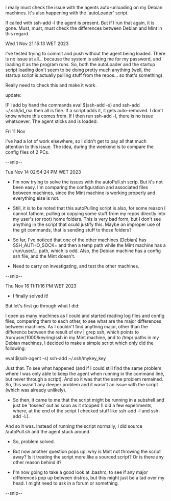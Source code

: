 I really must check the issue with the agents auto-unloading on my Debian machines.
It's also happening with the 'autoLoader' script.

If called with ssh-add -l the agent is present. But if I run that again, it is gone.
Must, must, must check the differences between Debian and Mint in this regard.

Wed  1 Nov 21:15:13 WET 2023

I've tested trying to commit and push without the agent being loaded.
There is no issue at all... because the system is asking me for my password, and
loading it as the program runs. So, both the autoLoader and the startup script loading
don't seem to be doing pretty much anything (well, the startup script is actually
pulling stuff from the repos... so that's something).

Really need to check this and make it work.

update: 

IF I add by hand the commands eval $(ssh-add -s) and ssh-add ~/.ssh/id_rsa then all is
 fine. If a script adds it, it gets auto-removed. I don't know where this comes from.
If I then run ssh-add -l, there is no issue whatsoever. The agent sticks and is loaded.

Fri 11 Nov 

I've had a lot of work elsewhere, so I didn't get to pay all that much attention to
this issue. The idea, during the weekend is to compare the config files of 2 PCs.

--snip--

Tue Nov 14 02:54:24 PM WET 2023

- I'm now trying to solve the issues with the autoPull.sh scrip. But it's not been easy. I'm comparing the
configuration and associated files between machines, since the Mint machine is working properly and
everything else is not.

- Still, it is to be noted that this autoPulling script is also, for some reason I cannot fathom, 
pulling or copying some stuff from my repos directly into my user's (or root) home folders. This is
very bad form, but I don't see anything in the script that oculd justify this. Maybe an improper use
of the git commands, that is sending stuff to those folders?

- So far, I've noticed that one of the other machines (Debian) has SSH_AUTHO_SOCK= and then a temp path
while the Mint machine has a /run/user/... path, which is odd. Also, the Debian machine has a config
ssh file, and the Mint doesn't.

- Need to carry on investigating, and test the other machines.

--snip--

Thu Nov 16 11:11:16 PM WET 2023

- I finally solved it!

But let's first go through what I did: 

I open as many machines as I could and started reading log files and config files, comparing them to each other, to see what are the major differences between machines. As I couldn't find anything major, other than the difference between the result of env | grep ssh, which points to /run/user/1000/keyring/ssh in my Mint machine, and to /tmp/ paths in my Debian machines, I decided to make a simple script which only did the following:

eval $(ssh-agent -s)
ssh-add ~/.ssh/mykey_key

Just that. To see what happened (and if I could still find the same problem where I was only able to keep the agent when running in the command line, but never through a script). And so it was that the same problem remained. So, this wasn't any deeper problem and it wasn't an issue with the script (which was already unlikely).

- So then, it came to me that the script might be running in a subshell and just be 'tossed' out as soon as it stopped (I did a few experiments, where, at the end of the script I checked stuff like ssh-add -l and ssh-add -L).

And so it was. Instead of running the script normally, I did source /autoPull.sh and the agent stuck around.

- So, problem solved.

- But now another question pops up: why is Mint not throwing the script away? Is it treating the script more like a sourced script? Or is there any other reason behind it?

- I'm now going to take a good look at .bashrc, to see if any major differences pop up between distros, but this might just be a tad over my head. I might need to ask in a forum or something.

--snip--

